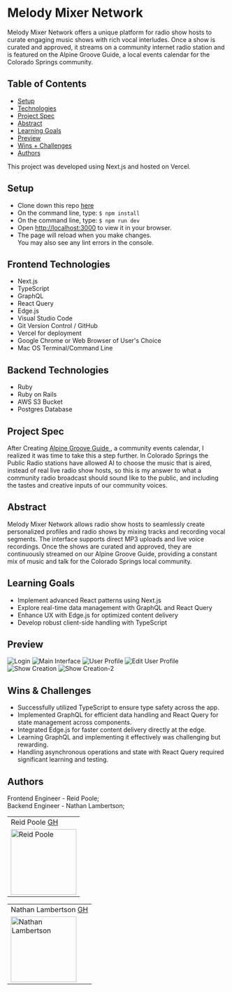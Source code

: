 # Melody Mixer Network

Melody Mixer Network offers a unique platform for radio show hosts to curate engaging music shows with rich vocal interludes. Once a show is curated and approved, it streams on a community internet radio station and is featured on the Alpine Groove Guide, a local events calendar for the Colorado Springs community.

## Table of Contents
  - [Setup](#setup)
  - [Technologies](#technologies)
  - [Project Spec](#project-spec)
  - [Abstract](#abstract)
  - [Learning Goals](#learning-goals)
  - [Preview](#preview)
  - [Wins + Challenges](#wins-and-challenges)
  - [Authors](#Authors)

This project was developed using Next.js and hosted on Vercel.

## Setup

- Clone down this repo [here](https://github.com/rpoole444/melodyMixerNetwork/)
- On the command line, type: `$ npm install`
- On the command line, type: `$ npm run dev`
- Open [http://localhost:3000](http://localhost:3000) to view it in your browser.
- The page will reload when you make changes.\
You may also see any lint errors in the console.

## Frontend Technologies
  - Next.js
  - TypeScript
  - GraphQL
  - React Query
  - Edge.js
  - Visual Studio Code
  - Git Version Control / GitHub
  - Vercel for deployment
  - Google Chrome or Web Browser of User's Choice
  - Mac OS Terminal/Command Line

## Backend Technologies
  - Ruby
  - Ruby on Rails
  - AWS S3 Bucket
  - Postgres Database

## Project Spec
After Creating [Alpine Groove Guide ](https://github.com/rpoole444/cos-livewire-fe), a community events calendar, I realized it was time to take this a step further. In Colorado Springs the Public Radio stations have allowed AI to choose the music that is aired, instead of real live radio show hosts, so this is my answer to what a community radio broadcast should sound like to the public, and including the tastes and creative inputs of our community voices. 

## Abstract 

Melody Mixer Network allows radio show hosts to seamlessly create personalized profiles and radio shows by mixing tracks and recording vocal segments. The interface supports direct MP3 uploads and live voice recordings. Once the shows are curated and approved, they are continuously streamed on our Alpine Groove Guide, providing a constant mix of music and talk for the Colorado Springs local community.

## Learning Goals

- Implement advanced React patterns using Next.js
- Explore real-time data management with GraphQL and React Query
- Enhance UX with Edge.js for optimized content delivery
- Develop robust client-side handling with TypeScript

## Preview 

![Login](https://github.com/rpoole444/melodyMixerNetwork/assets/111818942/e2cadaba-5d61-4a3f-8b75-38a932df82b5)
![Main Interface](https://github.com/rpoole444/melodyMixerNetwork/assets/111818942/82ce9bc8-bbbf-4bd5-9dbf-4cdee1e0ea65)
![User Profile](https://github.com/rpoole444/melodyMixerNetwork/assets/111818942/e317e27c-f814-4852-bdb6-64ce57edad25)
![Edit User Profile](https://github.com/rpoole444/melodyMixerNetwork/assets/111818942/af596445-dd8f-4cfd-8110-0a2d9874d96a)
![Show Creation](https://github.com/rpoole444/melodyMixerNetwork/assets/111818942/0b30a35e-8491-4cf4-904e-61f803c56a58)
![Show Creation-2](https://github.com/rpoole444/melodyMixerNetwork/assets/111818942/1d5ab880-fc3e-43c8-bad3-12a50a6ecf56)


## Wins & Challenges

- Successfully utilized TypeScript to ensure type safety across the app.
- Implemented GraphQL for efficient data handling and React Query for state management across components.
- Integrated Edge.js for faster content delivery directly at the edge.
- Learning GraphQL and implementing it effectively was challenging but rewarding.
- Handling asynchronous operations and state with React Query required significant learning and testing.

## Authors

Frontend Engineer - Reid Poole;
</br>
Backend Engineer - Nathan Lambertson;

<table>
    <tr>
      <td> Reid Poole <a href="https://github.com/lambo1986">GH</a></td>
    </tr>   
<td><img src="https://github.com/rpoole444/melodyMixerNetwork/assets/111818942/c0d8b66b-f053-455d-b2a1-e1cbb48f3734" alt="Reid Poole"
 width="150" height="auto" /></td>
</table>
<table>
  <tr>
     <td> Nathan Lambertson <a href="https://github.com/rpoole444">GH</a></td>
  </tr>
<td><img src="https://github.com/rpoole444/melodyMixerNetwork/assets/111818942/527b7b4c-861a-4248-989c-5bb99d44d9b6" alt="Nathan Lambertson"
 width="150" height="auto" /></td>

</table>

